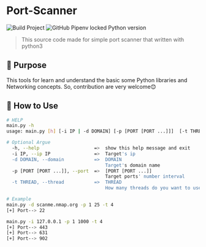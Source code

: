 # Port-Scanner
![Build Project](https://github.com/vuejs-id/blog/workflows/Build%20Project/badge.svg) ![GitHub Pipenv locked Python version](https://img.shields.io/badge/python-3.9.2-yellowgreenr)

> This source code made for simple port scanner that written with python3

## 🐛 Purpose 
This tools for learn and understand the basic some Python libraries and Networking concepts. So, contribution are very welcome😊

## 🌚 How to Use
``` bash
# HELP
main.py -h
usage: main.py [h] [-i IP | -d DOMAIN] [-p [PORT [PORT ...]]]  [-t THREAD]
```
```bash
# Optional Argue
  -h, --help                    =>  show this help message and exit
  -i IP, --ip IP                =>  Target's ip
  -d DOMAIN, --domain           =>  DOMAIN
                                    Target's domain name
  -p [PORT [PORT ...]], --port  =>  [PORT [PORT ...]]
                                    Target ports' number interval
  -t THREAD, --thread           =>  THREAD
                                    How many threads do you want to use?
```
```bash
# Example
main.py -d scanme.nmap.org -p 1 25 -t 4
[+] Port--> 22

main.py -i 127.0.0.1 -p 1 1000 -t 4
[+] Port--> 443
[+] Port--> 631
[+] Port--> 902

```